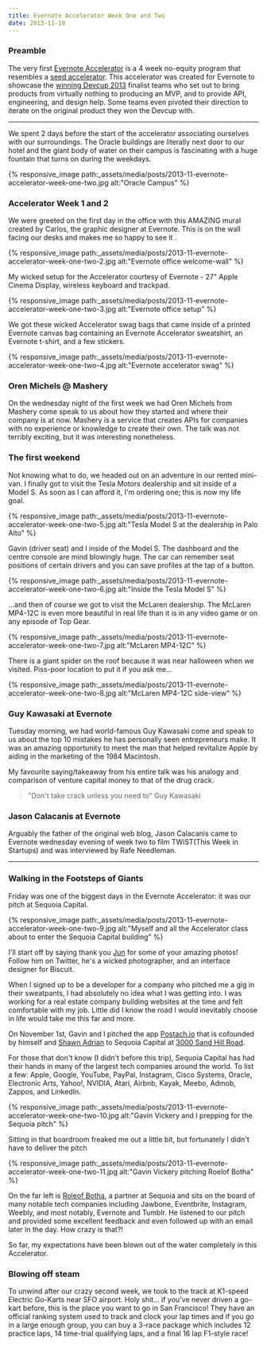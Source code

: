 ```yaml
---
title: Evernote Accelerator Week One and Two
date: 2013-11-19
---
```


### Preamble

The very first [Evernote Accelerator](http://dev.evernote.com/accelerator/) is a 4 week no-equity program that resembles a [seed accelerator](http://en.wikipedia.org/wiki/Seed_accelerator). This accelerator was created for Evernote to showcase the [winning Devcup 2013](http://blog.evernote.com/blog/2013/08/16/announcing-the-devcup-2013-finalists/) finalist teams who set out to bring products from virtually nothing to producing an MVP, and to provide API, engineering, and design help. Some teams even pivoted their direction to iterate on the original product they won the Devcup with.

<!-- break -->

---

We spent 2 days before the start of the accelerator associating ourselves with our surroundings. The Oracle buildings are literally next door to our hotel and the giant body of water on their campus is fascinating with a huge fountain that turns on during the weekdays.

{% responsive_image path:_assets/media/posts/2013-11-evernote-accelerator-week-one-two.jpg alt:"Oracle Campus" %}

### Accelerator Week 1 and 2

We were greeted on the first day in the office with this AMAZING mural created by Carlos, the graphic designer at Evernote. This is on the wall facing our desks and makes me so happy to see it .

{% responsive_image path:_assets/media/posts/2013-11-evernote-accelerator-week-one-two-2.jpg alt:"Evernote office welcome-wall" %}

My wicked setup for the Accelerator courtesy of Evernote - 27" Apple Cinema Display, wireless keyboard and trackpad.

{% responsive_image path:_assets/media/posts/2013-11-evernote-accelerator-week-one-two-3.jpg alt:"Evernote office setup" %}

We got these wicked Accelerator swag bags that came inside of a printed Evernote canvas bag containing an Evernote Accelerator sweatshirt, an Evernote t-shirt, and a few stickers.

{% responsive_image path:_assets/media/posts/2013-11-evernote-accelerator-week-one-two-4.jpg alt:"Evernote accelerator swag" %}

### Oren Michels @ Mashery

On the wednesday night of the first week we had Oren Michels from Mashery come speak to us about how they started and where their company is at now. Mashery is a service that creates APIs for companies with no experience or knowledge to create their own. The talk was not terribly exciting, but it was interesting nonetheless.

### The first weekend

Not knowing what to do, we headed out on an adventure in our rented mini-van. I finally got to visit the Tesla Motors dealership and sit inside of a Model S. As soon as I can afford it, I'm ordering one; this is now my life goal.

{% responsive_image path:_assets/media/posts/2013-11-evernote-accelerator-week-one-two-5.jpg alt:"Tesla Model S at the dealership in Palo Alto" %}

Gavin (driver seat) and I inside of the Model S. The dashboard and the centre console are mind blowingly huge. The car can remember seat positions of certain drivers and you can save profiles at the tap of a button.

{% responsive_image path:_assets/media/posts/2013-11-evernote-accelerator-week-one-two-6.jpg alt:"Inside the Tesla Model S" %}

…and then of course we got to visit the McLaren dealership. The McLaren MP4-12C is even more beautiful in real life than it is in any video game or on any episode of Top Gear.

{% responsive_image path:_assets/media/posts/2013-11-evernote-accelerator-week-one-two-7.jpg alt:"McLaren MP4-12C" %}

There is a giant spider on the roof because it was near halloween when we visited. Piss-poor location to put it if you ask me…

{% responsive_image path:_assets/media/posts/2013-11-evernote-accelerator-week-one-two-8.jpg alt:"McLaren MP4-12C side-view" %}

### Guy Kawasaki at Evernote

Tuesday morning, we had world-famous Guy Kawasaki come and speak to us about the top 10 mistakes he has personally seen entrepreneurs make. It was an amazing opportunity to meet the man that helped revitalize Apple by aiding in the marketing of the 1984 Macintosh.

My favourite saying/takeaway from his entire talk was his analogy and comparison of venture capital money to that of the drug crack.

> "Don't take crack unless you need to"
> <span class="bq-cite">Guy Kawasaki</span>

### Jason Calacanis at Evernote

Arguably the father of the original web blog, Jason Calacanis came to Evernote wednesday evening of week two to film TWiST(This Week in Startups) and was interviewed by Rafe Needleman.

---

### Walking in the Footsteps of Giants

Friday was one of the biggest days in the Evernote Accelerator: it was our pitch at Sequoia Capital.

{% responsive_image path:_assets/media/posts/2013-11-evernote-accelerator-week-one-two-9.jpg alt:"Myself and all the Accelerator class about to enter the Sequoia Capital building" %}

I'll start off by saying thank you [Jun](http://twitter.com/jsonjun) for some of your amazing photos! Follow him on Twitter, he's a wicked photographer, and an interface designer for Biscuit.

When I signed up to be a developer for a company who pitched me a gig in their sweatpants, I had absolutely no idea what I was getting into. I was working for a real estate company building websites at the time and felt comfortable with my job. Little did I know the road I would inevitably choose in life would take me this far and more.

On November 1st, Gavin and I pitched the app [Postach.io](http://postach.io) that is cofounded by himself and [Shawn Adrian](https://twitter.com/nerdburn) to Sequoia Capital at [3000 Sand Hill Road](http://en.wikipedia.org/wiki/Sand_Hill_Road).

For those that don't know (I didn't before this trip), Sequoia Capital has had their hands in many of the largest tech companies around the world. To list a few: Apple, Google, YouTube, PayPal, Instagram, Cisco Systems, Oracle, Electronic Arts, Yahoo!, NVIDIA, Atari, Airbnb, Kayak, Meebo, Admob, Zappos, and LinkedIn.

{% responsive_image path:_assets/media/posts/2013-11-evernote-accelerator-week-one-two-10.jpg alt:"Gavin Vickery and I prepping for the Sequoia pitch" %}

Sitting in that boardroom freaked me out a little bit, but fortunately I didn't have to deliver the pitch

{% responsive_image path:_assets/media/posts/2013-11-evernote-accelerator-week-one-two-11.jpg alt:"Gavin Vickery pitching Roelof Botha" %}

On the far left is [Roleof Botha](http://en.wikipedia.org/wiki/Roelof_Botha), a partner at Sequoia and sits on the board of many notable tech companies including Jawbone, Eventbrite, Instagram, Weebly, and most notably, Evernote and Tumblr. He listened to our pitch and provided some excellent feedback and even followed up with an email later in the day. How crazy is that?!

So far, my expectations have been blown out of the water completely in this Accelerator.

### Blowing off steam

To unwind after our crazy second week, we took to the track at K1-speed Electric Go-Karts near SFO airport. Holy shit… if you've never driven a go-kart before, this is the place you want to go in San Francisco! They have an official ranking system used to track and clock your lap times and if you go in a large enough group, you can buy a 3-race package which includes 12 practice laps, 14 time-trial qualifying laps, and a final 16 lap F1-style race!
